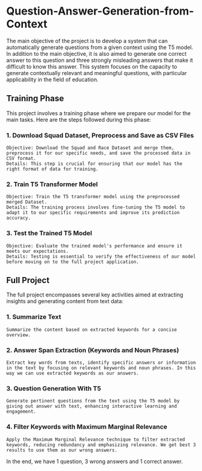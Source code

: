 # Question-Answer-Generation-from-Context
The main objective of the project is to develop a system that can automatically generate questions from a given context using the T5 model. In addition to the main objective, it is also aimed to generate one correct answer to this question and three strongly misleading answers that make it difficult to know this answer. This system focuses on the capacity to generate contextually relevant and meaningful questions, with particular applicability in the field of education.
## Training Phase

This project involves a training phase where we prepare our model for the main tasks. Here are the steps followed during this phase:
### 1. Download Squad Dataset, Preprocess and Save as CSV Files

    Objective: Download the Squad and Race Dataset and merge them, preprocess it for our specific needs, and save the processed data in CSV format.
    Details: This step is crucial for ensuring that our model has the right format of data for training.

### 2. Train T5 Transformer Model

    Objective: Train the T5 transformer model using the preprocessed merged Dataset.
    Details: The training process involves fine-tuning the T5 model to adapt it to our specific requirements and improve its prediction accuracy.

### 3. Test the Trained T5 Model

    Objective: Evaluate the trained model's performance and ensure it meets our expectations.
    Details: Testing is essential to verify the effectiveness of our model before moving on to the full project application.

## Full Project

The full project encompasses several key activities aimed at extracting insights and generating content from text data:
### 1. Summarize Text

    Summarize the content based on extracted keywords for a concise overview.

### 2. Answer Span Extraction (Keywords and Noun Phrases)

    Extract key words from texts, identify specific answers or information in the text by focusing on relevant keywords and noun phrases. In this way we can use extracted keywords as our answers. 

### 3. Question Generation With T5

    Generate pertinent questions from the text using the T5 model by giving out answer with text, enhancing interactive learning and engagement.

### 4. Filter Keywords with Maximum Marginal Relevance

    Apply the Maximum Marginal Relevance technique to filter extracted keywords, reducing redundancy and emphasizing relevance. We get best 3 results to use them as our wrong answers.

In the end, we have 1 question, 3 wrong answers and 1 correct answer. 
